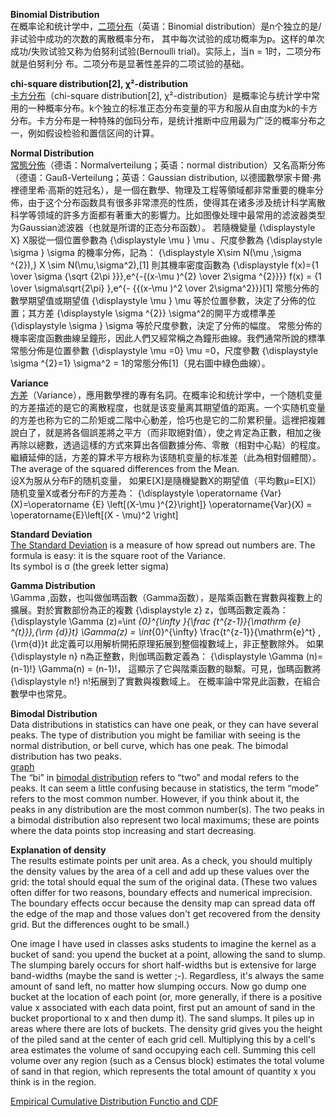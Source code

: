 **Binomial Distribution**  
在概率论和统计学中，[二项分布](https://zh.wikipedia.org/wiki/%E4%BA%8C%E9%A0%85%E5%88%86%E4%BD%88)（英语：Binomial distribution）是n个独立的是/非试验中成功的次数的离散概率分布，
其中每次试验的成功概率为p。这样的单次成功/失败试验又称为伯努利试验(Bernoulli trial)。实际上，当n = 1时，二项分布就是伯努利分
布。二项分布是显著性差异的二项试验的基础。  

**chi-square distribution[2], χ²-distribution**  
[卡方分布](https://zh.wikipedia.org/wiki/%E5%8D%A1%E6%96%B9%E5%88%86%E4%BD%88)（chi-square distribution[2], χ²-distribution）是概率论与统计学中常用的一种概率分布。k个独立的标准正态分布变量的平方和服从自由度为k的卡方分布。卡方分布是一种特殊的伽玛分布，是统计推断中应用最为广泛的概率分布之一，例如假设检验和置信区间的计算。  

**Normal Distribution**   
[常態分佈](https://zh.wikipedia.org/wiki/%E6%AD%A3%E6%80%81%E5%88%86%E5%B8%83)（德语：Normalverteilung；英语：normal distribution）又名高斯分佈（德语：Gauß-Verteilung；英语：Gaussian distribution, 以德國數學家卡爾·弗裡德里希·高斯的姓冠名），是一個在數學、物理及工程等領域都非常重要的機率分佈，由于这个分布函数具有很多非常漂亮的性质，使得其在诸多涉及统计科学离散科学等领域的許多方面都有著重大的影響力。比如图像处理中最常用的滤波器类型为Gaussian滤波器（也就是所谓的正态分布函数）。
若隨機變量 {\displaystyle X} X服從一個位置參數為 {\displaystyle \mu } \mu 、尺度參數為 {\displaystyle \sigma } \sigma 的機率分佈，記為：
{\displaystyle X\sim N(\mu ,\sigma ^{2}),} X \sim N(\mu,\sigma^2),[1]
則其機率密度函數為
{\displaystyle f(x)={1 \over \sigma {\sqrt {2\pi }}}\,e^{-{(x-\mu )^{2} \over 2\sigma ^{2}}}} f(x) = {1 \over \sigma\sqrt{2\pi} }\,e^{- {{(x-\mu )^2 \over 2\sigma^2}}}[1]
常態分佈的數學期望值或期望值 {\displaystyle \mu } \mu 等於位置參數，決定了分佈的位置；其方差 {\displaystyle \sigma ^{2}} \sigma^2的開平方或標準差 {\displaystyle \sigma } \sigma 等於尺度參數，決定了分佈的幅度。
常態分佈的機率密度函數曲線呈鐘形，因此人們又經常稱之為鐘形曲線。我們通常所說的標準常態分佈是位置參數 {\displaystyle \mu =0} \mu =0，尺度參數 {\displaystyle \sigma ^{2}=1} \sigma^2 = 1的常態分佈[1]（見右圖中綠色曲線）。  

**Variance**  
[方差](https://zh.wikipedia.org/wiki/%E6%96%B9%E5%B7%AE)（Variance），應用數學裡的專有名詞。在概率论和统计学中，一个随机变量的方差描述的是它的离散程度，也就是该变量离其期望值的距离。一个实随机变量的方差也称为它的二阶矩或二階中心動差，恰巧也是它的二阶累积量。這裡把複雜說白了，就是將各個誤差將之平方（而非取絕對值），使之肯定為正數，相加之後再除以總數，透過這樣的方式來算出各個數據分佈、零散（相對中心點）的程度。繼續延伸的話，方差的算术平方根称为该随机变量的标准差（此為相對個體間）。  The average of the squared differences from the Mean.   
设X为服从分布F的随机变量， 如果E[X]是隨機變數X的期望值（平均數μ=E[X]）
随机变量X或者分布F的方差為：
{\displaystyle \operatorname {Var} (X)=\operatorname {E} \left[(X-\mu )^{2}\right]} \operatorname{Var}(X) = \operatorname{E}\left[(X - \mu)^2 \right]  

**Standard Deviation**  
[The Standard Deviation](http://www.mathsisfun.com/data/standard-deviation.html) is a measure of how spread out numbers are.
The formula is easy: it is the square root of the Variance.   
Its symbol is σ (the greek letter sigma)   

**Gamma Distribution**   
\Gamma \,函数，也叫做伽瑪函數（Gamma函数），是階乘函數在實數與複數上的擴展。對於實數部份為正的複數 {\displaystyle z} z，伽瑪函數定義為：
{\displaystyle \Gamma (z)=\int _{0}^{\infty }{\frac {t^{z-1}}{\mathrm {e} ^{t}}}\,{\rm {d}}t}  \Gamma(z) = \int_{0}^{\infty} \frac{t^{z-1}}{\mathrm{e}^t} \,{\rm{d}}t
此定義可以用解析開拓原理拓展到整個複數域上，非正整數除外。
如果 {\displaystyle n} n為正整數，則伽瑪函數定義為：
{\displaystyle \Gamma (n)=(n-1)!}  \Gamma(n) = (n-1)!，
這顯示了它與階乘函數的聯繫。可見，伽瑪函數將 {\displaystyle n!} n!拓展到了實數與複數域上。
在概率論中常見此函數，在組合數學中也常見。

**Bimodal Distribution**  
Data distributions in statistics can have one peak, or they can have several peaks. The type of distribution you might be familiar with seeing is the normal distribution, or bell curve, which has one peak. The bimodal distribution has two peaks.  
[graph](http://www.statisticshowto.com/wp-content/uploads/2013/07/Bimodal.png)  
The “bi” in [bimodal distribution](http://www.statisticshowto.com/what-is-a-bimodal-distribution/) refers to “two” and modal refers to the peaks. It can seem a little confusing because in statistics, the term “mode” refers to the most common number. However, if you think about it, the peaks in any distribution are the most common number(s). The two peaks in a bimodal distribution also represent two local maximums; these are points where the data points stop increasing and start decreasing.  

**Explanation of density**  	
The results estimate points per unit area. As a check, you should multiply the density values by the area of a cell and add up these values over the grid: the total should equal the sum of the original data. (These two values often differ for two reasons, boundary effects and numerical imprecision. The boundary effects occur because the density map can spread data off the edge of the map and those values don't get recovered from the density grid. But the differences ought to be small.)

One image I have used in classes asks students to imagine the kernel as a bucket of sand: you upend the bucket at a point, allowing the sand to slump. The slumping barely occurs for short half-widths but is extensive for large band-widths (maybe the sand is wetter ;-). Regardless, it's always the same amount of sand left, no matter how slumping occurs. Now go dump one bucket at the location of each point (or, more generally, if there is a positive value x associated with each data point, first put an amount of sand in the bucket proportional to x and then dump it). The sand slumps. It piles up in areas where there are lots of buckets. The density grid gives you the height of the piled sand at the center of each grid cell. Multiplying this by a cell's area estimates the volume of sand occupying each cell. Summing this cell volume over any region (such as a Census block) estimates the total volume of sand in that region, which represents the total amount of quantity x you think is in the region.


[Empirical Cumulative Distribution Functio and CDF](https://stats.stackexchange.com/questions/239937/empirical-cdf-vs-cdf)
